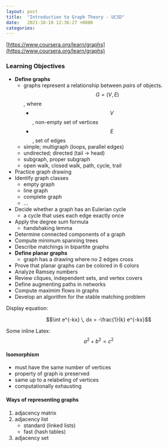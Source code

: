 ```yaml
---
layout: post
title:  "Introduction to Graph Theory - UCSD"
date:   2021-10-18 12:36:27 +0800
categories: 
---
```


[https://www.coursera.org/learn/graphs](https://www.coursera.org/learn/graphs)

### Learning Objectives

-   __Define graphs__
	+   graphs represent a relationship between _pairs_ of objects. $$G = (V, E)$$, where
		*   $$V$$, non-empty set of vertices
		*   $$E$$, set of edges
	+   simple; multigraph (loops, parallel edges)
	+   undirected; directed (tail → head)
	+   subgraph, proper subgraph
	+   open walk, closed walk, path, cycle, trail
-   Practice graph drawing
-   Identify graph classes
	+   empty graph
	+   line graph 
	+   complete graph
	+   ... 
-   Decide whether a graph has an Eulerian cycle
	+   a cycle that uses each edge exactly once
-   Apply the degree sum formula
	+   handshaking lemma
-   Determine connected components of a graph
-   Compute minimum spanning trees
-   Describe matchings in bipartite graphs
-   __Define planar graphs__
	+   graph has a drawing where no 2 edges cross
-   Prove that planar graphs can be colored in 6 colors
-   Analyze Ramsey numbers
-   Review cliques, independent sets, and vertex covers
-   Define augmenting paths in networks
-   Compute maximim flows in graphs
-   Develop an algorithm for the stable matching problem

Display equation:

$$\int e^{-kx} \, dx = -\frac{1}{k} e^{-kx}$$

Some inline Latex: $$a^2 + b^2 = c^2$$



#### Isomorphism

- must have the same number of vertices
- property of graph is preserved
- same up to a relabeling of vertices 
- computationally exhausting

#### Ways of representing graphs
1. adjacency matrix
2. adjacency list 
	- standard (linked lists)
	- fast (hash tables)
3. adjacency set